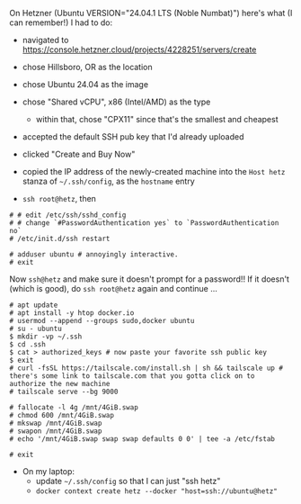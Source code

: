 On Hetzner (Ubuntu VERSION="24.04.1 LTS (Noble Numbat)") here's what (I can remember!) I had to do:

- navigated to <https://console.hetzner.cloud/projects/4228251/servers/create>
- chose Hillsboro, OR as the location
- chose Ubuntu 24.04 as the image
- chose "Shared vCPU", x86 (Intel/AMD) as the type
  - within that, chose "CPX11" since that's the smallest and cheapest
- accepted the default SSH pub key that I'd already uploaded
- clicked "Create and Buy Now"
- copied the IP address of the newly-created machine into the `Host hetz` stanza of `~/.ssh/config`, as the `hostname` entry

- `ssh root@hetz`, then

```shell
# # edit /etc/ssh/sshd_config
# # change `#PasswordAuthentication yes` to `PasswordAuthentication no`
# /etc/init.d/ssh restart

# adduser ubuntu # annoyingly interactive.
# exit
```

Now `ssh@hetz` and make sure it doesn't prompt for a password!!
If it doesn't (which is good), do `ssh root@hetz` again and continue ...

```shell
# apt update
# apt install -y htop docker.io
# usermod --append --groups sudo,docker ubuntu
# su - ubuntu
$ mkdir -vp ~/.ssh
$ cd .ssh
$ cat > authorized_keys # now paste your favorite ssh public key
$ exit
# curl -fsSL https://tailscale.com/install.sh | sh && tailscale up # there's some link to tailscale.com that you gotta click on to authorize the new machine
# tailscale serve --bg 9000

# fallocate -l 4g /mnt/4GiB.swap
# chmod 600 /mnt/4GiB.swap
# mkswap /mnt/4GiB.swap
# swapon /mnt/4GiB.swap
# echo '/mnt/4GiB.swap swap swap defaults 0 0' | tee -a /etc/fstab

# exit
```

- On my laptop:
  - update `~/.ssh/config` so that I can just "ssh hetz"
  - `docker context create hetz --docker "host=ssh://ubuntu@hetz"`
